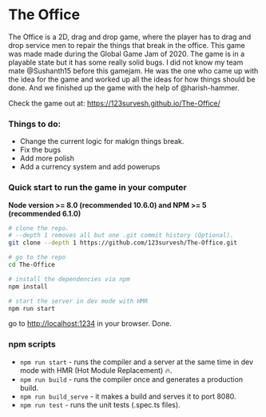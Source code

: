 # The Office
The Office is a 2D, drag and drop game, where the player has to drag and drop service men to repair the things that break in the office. This game was made made during the Global Game Jam of 2020. The game is in a playable state but it has some really solid bugs. 
I did not know my team mate @Sushanth15 before this gamejam. He was the one who came up with the idea for the game and worked up all the ideas for how things should be done. And we finished up the game with the help of @harish-hammer.

Check the game out at: https://123survesh.github.io/The-Office/

### Things to do:
* Change the current logic for makign things break.
* Fix the bugs
* Add more polish
* Add a currency system and add powerups



### Quick start to run the game in your computer
**Node version >= 8.0 (recommended 10.6.0) and NPM >= 5 (recommended 6.1.0)**

```bash
# clone the repo.
# --depth 1 removes all but one .git commit history (Optional).
git clone --depth 1 https://github.com/123survesh/The-Office.git

# go to the repo
cd The-Office

# install the dependencies via npm
npm install

# start the server in dev mode with HMR
npm run start
```
go to [http://localhost:1234](http://localhost:1234) in your browser. Done.

### npm scripts

* `npm run start` - runs the compiler and a server at the same time in dev mode with HMR (Hot Module Replacement) 🔥.
* `npm run build` - runs the compiler once and generates a production build.
* `npm run build_serve` - it makes a build and serves it to port 8080.
* `npm run test` - runs the unit tests (.spec.ts files).
